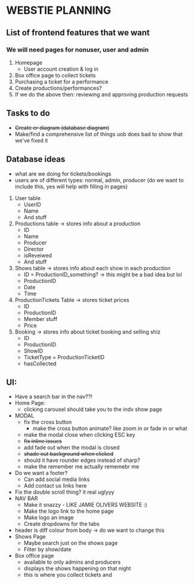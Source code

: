# WEBSTIE PLANNING

## **List of frontend features that we want**
### We will need pages for nonuser, user and admin 
1. Homepage 
    * User account creation & log in 
3. Box office page to collect tickets
4. Purchasing a ticket for a performance
5. Create productions/performances?
6. If we do the above then: reviewing and approving production requests


## **Tasks to do**
- ~~Create er diagram (database diagram)~~
- Make/find a comprehensive list of things uob does bad to show that we've fixed it


## Database ideas
- what are we doing for tickets/bookings
- users are of different types: normal, admin, producer 
    (do we want to include this, yes will help with filling in pages)

1. User table
    * UserID
    * Name
    * And stuff
2. Productions table -> stores info about a production
    * ID 
    * Name
    * Producer
    * Director
    * isReveiwed
    * And stuff
3. Shows table -> stores info about each show in each production
    * ID = ProductionID_something? -> this might be a bad idea but lol
    * ProductionID
    * Date
    * Time
4. ProductionTickets Table -> stores ticket prices
    * ID
    * ProductionID
    * Member stuff
    * Price
5. Booking -> stores info about ticket booking and selling shiz
    * ID
    * ProductionID
    * ShowID
    * TicketType = ProductionTicketID
    * hasCollected


## UI:
* Have a search bar in the nav??!
* Home Page:  
    * clicking carousel should take you to the indv show page
* MODAL  
    * fix the cross button
        * make the cross button animate? like zoom in or fade in or what
    * make the modal close when clicking ESC key
    * ~~fix inline issues~~
    * add fade out when the modal is closed
    * ~~shade out background when clicked~~
    * should it have rounder edges instead of sharp?
    * make the remember me actually rememebr me
* Do we want a footer?
    * Can add social media links
    * Add contact us links here
* Fix the double scroll thing? it real uglyyy
* NAV BAR
    * Make it snazzy - LIKE JAMIE OLIVERS WEBSITE :)
    * Make the logo link to the home page
    * Make logo an image
    * Create dropdowns for the tabs
* header is diff colour from body -> do we want to change this
* Shows Page
    * Maybe search just on the shows page
    * Filter by show/date
* Box office page 
    * available to only admins and producers
    * displays the shows happening on that night
    * this is where you collect tickets and 